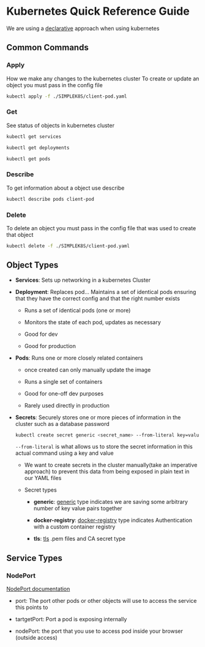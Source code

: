 # Kubernetes Quick Reference Guide

We are using a [declarative](https://tylermcginnis.com/imperative-vs-declarative-programming/) approach when using kubernetes

## Common Commands

### Apply

How we make any changes to the kubernetes cluster
To create or update an object you must pass in the config file

```bash
kubectl apply -f ./SIMPLEK8S/client-pod.yaml
```

### Get

See status of objects in kubernetes cluster

```bash
kubectl get services
```

```bash
kubectl get deployments
```

```bash
kubectl get pods
```

### Describe

To get information about a object use describe

```bash
kubectl describe pods client-pod
```

### Delete

To delete an object you must pass in the config file that was used to create that object

```bash
kubectl delete -f ./SIMPLEK8S/client-pod.yaml
```

## Object Types

- **Services**: Sets up networking in a kubernetes Cluster

- **Deployment**: Replaces pod... Maintains a set of identical pods ensuring that they have the correct config and that the right number exists

  - Runs a set of identical pods (one or more)

  - Monitors the state of each pod, updates as necessary

  - Good for dev

  - Good for production

- **Pods**: Runs one or more closely related containers

  - once created can only manually update the image

  - Runs a single set of containers

  - Good for one-off dev purposes

  - Rarely used directly in production

- **Secrets**: Securely stores one or more pieces of information in the cluster such as a database password

  ```bash
  kubectl create secret generic <secret_name> --from-literal key=value
  ```

  `--from-literal` is what allows us to store the secret information in this actual command using a key and value

  - We want to create secrets in the cluster manually(take an imperative approach) to prevent this data from being exposed in plain text in our YAML files
  - Secret types

    - **generic**: [generic](https://kubernetes.io/docs/concepts/configuration/secret/) type indicates we are saving some arbitrary number of key value pairs together

    - **docker-registry**: [docker-registry](https://kubernetes.io/docs/concepts/containers/images/#specifying-imagepullsecrets-on-a-pod) type indicates Authentication with a custom container registry

    - **tls**: [tls](https://kubernetes.github.io/ingress-nginx/user-guide/tls/) .pem files and CA secret type

## Service Types

### NodePort

[NodePort documentation](https://kubernetes.io/docs/concepts/services-networking/service/#nodeport)

- port: The port other pods or other objects will use to access the service this points to

- tartgetPort: Port a pod is exposing internally

- nodePort: the port that you use to access pod inside your browser (outside access)
